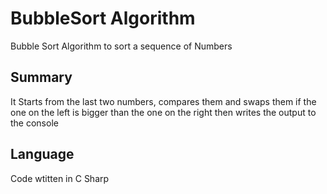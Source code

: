 # BubbleSort Algorithm
Bubble Sort Algorithm to sort a sequence of Numbers
## Summary
It Starts from the last two numbers, compares them and swaps them if the one on the left is bigger than the one on the right then writes the output to the console
## Language
Code wtitten in C Sharp
